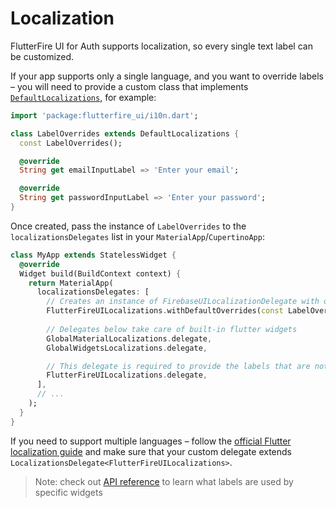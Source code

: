 # Localization

FlutterFire UI for Auth supports localization, so every single text label can be customized.

If your app supports only a single language, and you want to override labels – you will need to provide a custom class that implements [`DefaultLocalizations`](https://pub.dev/documentation/flutterfire_ui/latest/i10n/DefaultLocalizations-class.html),
for example:

```dart
import 'package:flutterfire_ui/i10n.dart';

class LabelOverrides extends DefaultLocalizations {
  const LabelOverrides();

  @override
  String get emailInputLabel => 'Enter your email';

  @override
  String get passwordInputLabel => 'Enter your password';
}
```

Once created, pass the instance of `LabelOverrides` to the `localizationsDelegates` list in your `MaterialApp`/`CupertinoApp`:

```dart
class MyApp extends StatelessWidget {
  @override
  Widget build(BuildContext context) {
    return MaterialApp(
      localizationsDelegates: [
        // Creates an instance of FirebaseUILocalizationDelegate with overridden labels
        FlutterFireUILocalizations.withDefaultOverrides(const LabelOverrides()),
        
        // Delegates below take care of built-in flutter widgets
        GlobalMaterialLocalizations.delegate,
        GlobalWidgetsLocalizations.delegate,

        // This delegate is required to provide the labels that are not overridden by LabelOverrides
        FlutterFireUILocalizations.delegate,
      ],
      // ...
    );
  }
}
```

If you need to support multiple languages – follow the [official Flutter localization guide](https://docs.flutter.dev/development/accessibility-and-localization/internationalization#an-alternative-class-for-the-apps-localized-resources) 
and make sure that your custom delegate extends `LocalizationsDelegate<FlutterFireUILocalizations>`.

> Note: check out [API reference](https://pub.dev/documentation/flutterfire_ui/latest/index.html) to learn what labels are used by specific widgets
